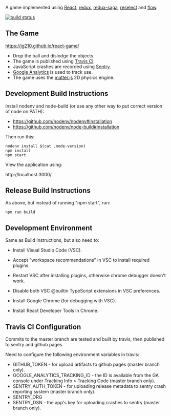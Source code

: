 A game implemented using [React](https://reactjs.org/), [redux](https://redux.js.org/), [redux-saga](https://redux-saga.js.org/), [reselect](https://github.com/reduxjs/reselect) and [flow](https://flow.org/).

[![build status](https://github.com/jg210/react-game/actions/workflows/checks.yml/badge.svg)](https://github.com/jg210/react-game/actions/workflows/checks.yml)

## The Game

https://jg210.github.io/react-game/

* Drop the ball and dislodge the objects.
* The game is published using [Travis CI](https://travis-ci.org/jg210/react-game).
* JavaScript crashes are recorded using [Sentry](https://sentry.io).
* [Google Analytics](https://analytics.google.com/analytics/web/) is used to track use.
* The game uses the [matter.js](http://brm.io/matter-js/) 2D physics engine.

## Development Build Instructions

Install nodenv and node-build (or use any other way to put correct
version of node on PATH):

* https://github.com/nodenv/nodenv#installation
* https://github.com/nodenv/node-build#installation

Then run this:

```
nodenv install $(cat .node-version)
npm install
npm start
```

View the application using:

http://localhost:3000/

## Release Build Instructions

As above, but instead of running "npm start", run:

```
npm run build
```

## Development Environment

Same as Build Instructions, but also need to:

* Install Visual Studio Code (VSC).

* Accept "workspace recommendations" in VSC to install required plugins.

* Restart VSC after installing plugins, otherwise chrome debugger doesn't work.

* Disable both VSC @builtin TypeScript extensions in VSC preferences.

* Install Google Chrome (for debugging with VSC).

* Install React Developer Tools in Chrome.

## Travis CI Configuration

Commits to the master branch are tested and built by travis, then published to sentry and github pages.

Need to configure the following environment variables in travis:

* GITHUB_TOKEN - for upload artifacts to github pages (master branch only).
* GOOGLE_ANALYTICS_TRACKING_ID - the ID is available from the GA console under Tracking Info > Tracking Code (master branch only).
* SENTRY_AUTH_TOKEN - for uploading release metadata to sentry crash reporting system (master branch only).
* SENTRY_ORG
* SENTRY_DSN - the app's key for uploading crashes to sentry (master branch only).
